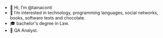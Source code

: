 - 👋 Hi, I’m @tainaconti
- 🧐 I’m interested in technology, programming languages, social networks, books, software tests and chocolate.
- 🎓 bachelor's degree in Law. 
- 📌 QA Analyst.


<!---
tainaconti/tainaconti is a ✨ special ✨ repository because its `README.md` (this file) appears on your GitHub profile.
You can click the Preview link to take a look at your changes.
--->
